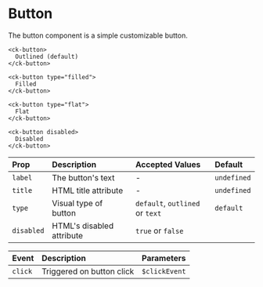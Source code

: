 # Button

The button component is a simple customizable button.

<CkButtonExample/>

```vue
<ck-button>
  Outlined (default)
</ck-button>

<ck-button type="filled">
  Filled
</ck-button>

<ck-button type="flat">
  Flat
</ck-button>

<ck-button disabled>
  Disabled
</ck-button>
```

| Prop       | Description               | Accepted Values                 | Default     |
| :--------- | :------------------------ | :------------------------------ | :---------- |
| `label`    | The button's text         | -                               | `undefined` |
| `title`    | HTML title attribute      | -                               | `undefined` |
| `type`     | Visual type of button     | `default`, `outlined` or `text` | `default`   |
| `disabled` | HTML's disabled attribute | `true` or `false` || 1 or 0     | `false`     |

| Event   | Description               | Parameters    |
| :------ | :------------------------ | :------------ |
| `click` | Triggered on button click | `$clickEvent` |

<script setup>
import CkButtonExample from './CkButtonExample.vue'
</script>
